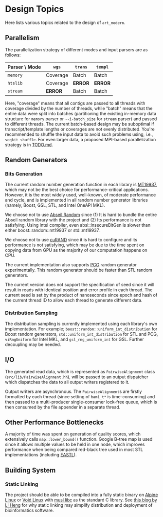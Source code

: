 # Design Topics

Here lists various topics related to the design of `art_modern`.

## Parallelism

The parallelization strategy of different modes and input parsers are as follows:

| Parser \ Mode | `wgs`     | `trans`   | `templ`   |
|---------------|-----------|-----------|-----------|
| `memory`      | Coverage  | Batch     | Batch     |
| `htslib`      | Coverage  | **ERROR** | **ERROR** |
| `stream`      | **ERROR** | Batch     | Batch     |

Here, "coverage" means that all contigs are passed to all threads with coverage divided by the number of threads, while "batch" means that the entire data were split into batches (partitioning the existing in-memory data structure for `memory` parser or `--i-batch_size` for `stream` parser) and passed to different threads. The current batch-based design may be suboptimal if transcript/template lengths or coverages are not evenly distributed. You're recommended to shuffle the input data to avoid such problems using, i.e., `seqkit shuffle`. For even larger data, a proposed MPI-based parallelization strategy is in [TODO.md](TODO.md).

## Random Generators

### Bits Generation

The current random number generation function in each library is [MT19937](https://doi.org/10.1145/272991.272995), which may not be the best choice for performance-critical applications. However, it is the most widely used, well-known, of moderate performance and cycle, and is implemented in all random number generator libraries (namely, Boost, GSL, STL, and Intel OneAPI MKL).

We choose not to use [Abseil Random](https://abseil.io/docs/cpp/guides/random) since (1) It is hard to bundle the entire Abseil random library with the project and (2) Its performance is not satisfying. Using Intel compiler, even absl::InsecureBitGen is slower than either boost::random::mt19937 or std::mt19937.

We choose not to use [cuRAND](https://docs.nvidia.com/cuda/curand/index.html) since it is hard to configure and its performance is not satisfying, which may be due to the time spent on copying data from GPU as the majority of our computation happens on CPU.

The current implementation also supports [PCG](https://www.pcg-random.org/) random generator experimentally. This random generator should be faster than STL random generators.

The current version does not support the specification of seed since it will result in reads with identical position and error profile in each thread. The current seed is set by the product of nanoseconds since epoch and hash of the current thread ID to allow each thread to generate different data.

### Distribution Sampling

The distribution sampling is currently implemented using each library's own implementation. For example; `boost::random::uniform_int_distribution` for Boost random generators, `std::uniform_int_distribution` for STL and PCG, `viRngUniform` for Intel MKL, and `gsl_rng_uniform_int` for GSL. Further decoupling may be needed.

## I/O

The generated read data, which is represented as `PairwiseAlignment` class (`src/lib/PairwiseAlignment.hh`), will be passed to an output dispatcher which dispatches the data to all output writers registered to it.

Output writers are asynchronous. The `PairwiseAlignment`s are firstly formatted by each thread (since setting of `bam1_t*` is time-consuming) and then passed to a multi-producer single-consumer lock-free queue, which is then consumed by the file appender in a separate thread.

## Other Performance Bottlenecks

A majority of time was spent on generation of quality scores, which extensively calls `map::lower_bound()` function. Google B-tree map is used since it allows multiple values to be held in one node, which improves performance when being compared red-black tree used in most STL implementations (including [EASTL](https://github.com/electronicarts/EASTL)).

## Building System

### Static Linking

The project should be able to be compiled into a fully static binary on [Alpine Linux](https://alpinelinux.org/) or [Void Linux](https://voidlinux.org/) with [musl libc](https://musl.libc.org/) as the standard C library. See [this blog by Li Heng](https://lh3.github.io/2014/07/12/about-static-linking) for why static linking may simplify distribution and deployment of bioinformatics software.
